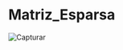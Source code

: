 # Matriz_Esparsa
![Capturar](https://user-images.githubusercontent.com/52220244/168843860-626cac41-bc16-4ad0-bca3-d183705189d0.JPG)